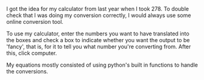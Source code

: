 I got the idea for my calculator from last year when I took 278. To double check that I was doing my conversion correctly, I would always use some online conversion tool. 

To use my calculator, enter the numbers you want to have translated into the boxes and check a box to indicate whether you want the output to be 'fancy', that is, for it to tell you what number you're converting from. After this, click computer.

My equations mostly consisted of using python's built in functions to handle the conversions.